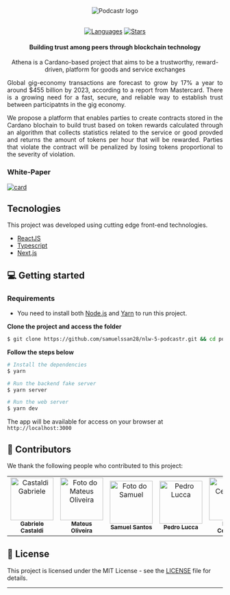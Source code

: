 <div align="center">
  <img src="https://github.com/SamuelSSan28/athena-frontend/blob/dev/public/logo.png" alt="Podcastr logo">
  <br/>
  <br/>

[![Languages](https://img.shields.io/github/languages/count/samuelssan28/athena-frontend?color=%23004AAD&style=flat-square)](#)
[![Stars](https://img.shields.io/github/stars/samuelssan28/athena-frontend?color=004AAD&style=flat-square)](https://github.com/samuelssan28/athena-frontend/stargazers)

</div>

<h4 align="center">
 Building trust among peers through blockchain technology
</h4>


<p align="center"> 
Athena is a Cardano-based project that aims to be a trustworthy, reward-driven, platform for goods and service exchanges
</p>

<p align="justify">
 Global gig-economy transactions are forecast to grow by 17% a year to around $455 billion by 2023, according to a report from Mastercard. 
 There is a growing need for a fast, secure, and reliable way to establish trust between participatnts in the gig economy. 
</p>

<p align="justify">
 We propose a platform that enables parties to create contracts stored in the Cardano blochain to build trust based on token rewards calculated through an algorithm that collects statistics related to the service or good provded and returns the amount of tokens per hour that will be rewarded. Parties that violate the contract will be penalized by losing tokens proportional to the severity of violation.
</p>

### White-Paper
[![card](https://github-readme-stats.vercel.app/api/pin/?username=mateusap1&repo=DigiServices)](https://github.com/mateusap1/)


## Tecnologies
This project was developed using cutting edge front-end technologies.


- [ReactJS](https://reactjs.org/)
- [Typescript](https://www.typescriptlang.org/)
- [Next.js](https://nextjs.org/)

## 💻 Getting started

### Requirements

- You need to install both [Node.js](https://nodejs.org/en/download/) and [Yarn](https://yarnpkg.com/) to run this project.

**Clone the project and access the folder**

```bash
$ git clone https://github.com/samuelssan28/nlw-5-podcastr.git && cd podcastr
```

**Follow the steps below**

```bash
# Install the dependencies
$ yarn

# Run the backend fake server
$ yarn server

# Run the web server
$ yarn dev
```

The app will be available for access on your browser at `http://localhost:3000`

## 🤝 Contributors

We thank the following people who contributed to this project:

<table>
  <tr>
    <td align="center">
      <a href="#">
        <img src="https://avatars.githubusercontent.com/u/54087364?v=4" width="100px;" alt="Castaldi Gabriele"/><br>
        <sub>
          <b>Gabriele Castaldi</b>
        </sub>
      </a>
    </td>
    <td align="center">
      <a href="#">
        <img src="https://avatars.githubusercontent.com/u/59973378?v=4" width="100px;" alt="Foto do Mateus Oliveira"/><br>
        <sub>
          <b>Mateus Oliveira</b>
        </sub>
      </a>
    </td>
    <td align="center">
      <a href="#">
        <img src="https://avatars.githubusercontent.com/u/42661697?v=4" width="100px;" alt="Foto do Samuel"/><br>
        <sub>
          <b>Samuel Santos</b>
        </sub>
      </a>
    </td>
    <td align="center">
      <a href="#">
        <img src="https://avatars.githubusercontent.com/u/48389824?v=4" width="100px;" alt="Pedro Lucca"/><br>
        <sub>
          <b>Pedro Lucca</b>
        </sub>
      </a>
    </td>
    <td align="center">
      <a href="#">
        <img src="https://avatars.githubusercontent.com/u/57373773?v=4" width="100px;" alt="Naum Celestino"/><br>
        <sub>
          <b>Naum Celestino</b>
        </sub>
      </a>
    </td>
    <td align="center">
      <a href="#">
        <img src="https://avatars.githubusercontent.com/u/43761534?v=4" width="100px;" alt="Manassés Silva"/><br>
        <sub>
          <b>Manassés Silva</b>
        </sub>
      </a>
    </td>
  </tr>
</table>

## 📝 License

This project is licensed under the MIT License - see the [LICENSE](LICENSE) file for details.

---
